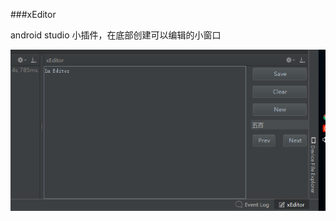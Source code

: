 ###xEditor

android studio 小插件，在底部创建可以编辑的小窗口

![界面](https://github.com/zii4914/XEditor/blob/master/readme/Window.png)
